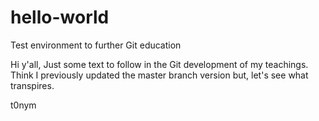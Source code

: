 # hello-world
Test environment to further Git education

Hi y'all, 
Just some text to follow in the Git development of my teachings. 
Think I previously updated the master branch version but, let's see what transpires.

t0nym

